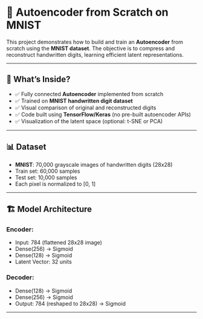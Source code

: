 # 🧠 Autoencoder from Scratch on MNIST

This project demonstrates how to build and train an **Autoencoder** from scratch using the **MNIST dataset**. The objective is to compress and reconstruct handwritten digits, learning efficient latent representations.

---

## 🧾 What’s Inside?

- ✅ Fully connected **Autoencoder** implemented from scratch
- ✅ Trained on **MNIST handwritten digit dataset**
- ✅ Visual comparison of original and reconstructed digits
- ✅ Code built using **TensorFlow/Keras** (no pre-built autoencoder APIs)
- ✅ Visualization of the latent space (optional: t-SNE or PCA)

---

## 📊 Dataset

- **MNIST**: 70,000 grayscale images of handwritten digits (28x28)
- Train set: 60,000 samples  
- Test set: 10,000 samples  
- Each pixel is normalized to [0, 1]

---

## 🏗️ Model Architecture

### Encoder:
- Input: 784 (flattened 28x28 image)
- Dense(256) → Sigmoid  
- Dense(128) → Sigmoid 
- Latent Vector: 32 units

### Decoder:
- Dense(128) → Sigmoid 
- Dense(256) → Sigmoid 
- Output: 784 (reshaped to 28x28) → Sigmoid

---
